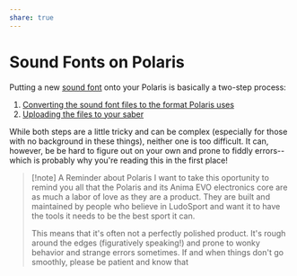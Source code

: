```yaml
---
share: true
---
```

# Sound Fonts on Polaris
Putting a new [sound font](Sound%20Fonts.md) onto your Polaris is basically a two-step process:

1. [Converting the sound font files to the format Polaris uses](Converting%20Sound%20Files%20for%20Polaris.md)
2. [Uploading the files to your saber](Uploading%20Sound%20Files%20to%20Polaris.md)

While both steps are a little tricky and can be complex (especially for those with no background in these things), neither one is too difficult. It can, however, be be hard to figure out on your own and prone to fiddly errors--which is probably why you're reading this in the first place!

> [!note] A Reminder about Polaris
> I want to take this oportunity to remind you all that the Polaris and its Anima EVO electronics core are as much a labor of love as they are a product. They are built and maintained by people who believe in LudoSport and want it to have the tools it needs to be the best sport it can. 
> 
> This means that it's often not a perfectly polished product. It's rough around the edges (figuratively speaking!) and prone to wonky behavior and strange errors sometimes. If and when things don't go smoothly, please be patient and know that [](README.md#About%7Cpeople%20are%20here%20to%20help!)

